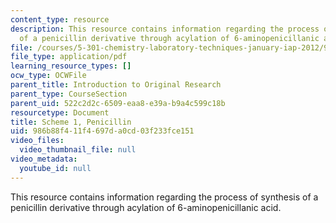 ```yaml
---
content_type: resource
description: This resource contains information regarding the process of synthesis
  of a penicillin derivative through acylation of 6-aminopenicillanic acid.
file: /courses/5-301-chemistry-laboratory-techniques-january-iap-2012/986b88f411f4697da0cd03f233fce151_MIT5_301IAP12_penicillin.pdf
file_type: application/pdf
learning_resource_types: []
ocw_type: OCWFile
parent_title: Introduction to Original Research
parent_type: CourseSection
parent_uid: 522c2d2c-6509-eaa8-e39a-b9a4c599c18b
resourcetype: Document
title: Scheme 1, Penicillin
uid: 986b88f4-11f4-697d-a0cd-03f233fce151
video_files:
  video_thumbnail_file: null
video_metadata:
  youtube_id: null
---
```

This resource contains information regarding the process of synthesis of a penicillin derivative through acylation of 6-aminopenicillanic acid.

